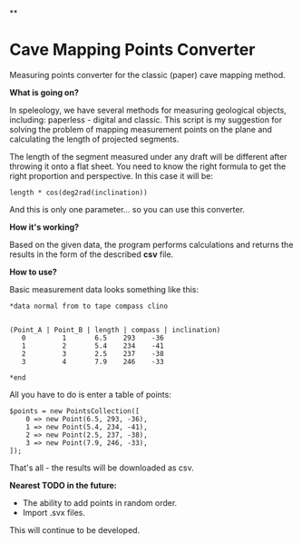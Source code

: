 
**

# Cave Mapping Points Converter

Measuring points converter for the classic (paper) cave mapping    method.

**What is going on?**

In speleology, we have several methods for measuring geological objects, including: paperless - digital and classic.
This script is my suggestion for solving the problem of mapping measurement points on the plane and calculating the length of projected segments.

The length of the segment measured under any draft will be different after throwing it onto a flat sheet. You need to know the right formula to get the right proportion and perspective. In this case it will be:

    length * cos(deg2rad(inclination))

And this is only one parameter... so you can use this converter.


**How it's working?**

Based on the given data, the program performs calculations and returns the results in the form of the described **csv** file.

**How to use?**

Basic measurement data looks something like this:

    *data normal from to tape compass clino

	
	(Point_A | Point_B | length | compass |	inclination)
	   0	     1	     6.5	293	   -36
	   1	     2	     5.4	234	   -41
	   2	     3	     2.5	237	   -38
	   3	     4	     7.9	246	   -33

	*end
All you have to do is enter a table of points:

    $points = new PointsCollection([
        0 => new Point(6.5, 293, -36),
        1 => new Point(5.4, 234, -41),
        2 => new Point(2.5, 237, -38),
        3 => new Point(7.9, 246, -33),
    ]);
That's all - the results will be downloaded as csv.

 
**Nearest TODO in the future:**

 - The ability to add points in random order.
 - Import .svx files.

This will continue to be developed.

